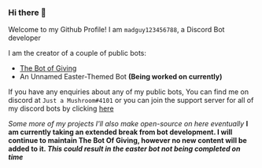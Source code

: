 ### Hi there 👋

Welcome to my Github Profile! I am `madguy123456788`, a Discord Bot developer

I am the creator of a couple of public bots:
- [The Bot of Giving](top.gg/bot/775789054448500806)
- An Unnamed Easter-Themed Bot **(Being worked on currently)**

If you have any enquiries about any of my public bots, You can find me on discord at `Just a Mushroom#4101` or you can join the support server for all of my discord bots by clicking [here](https://discord.gg/XUX3x8ZWrp)

*Some more of my projects I'll also make open-source on here eventually*
**I am currently taking an extended break from bot development. I will continue to maintain The Bot Of Giving, however no new content will be added to it. *This could result in the easter bot not being completed on time***

<!--
**madguy123456788/madguy123456788** is a ✨ _special_ ✨ repository because its `README.md` (this file) appears on your GitHub profile.

Here are some ideas to get you started:

- 🔭 I’m currently working on ...
- 🌱 I’m currently learning ...
- 👯 I’m looking to collaborate on ...
- 🤔 I’m looking for help with ...
- 💬 Ask me about ...
- 📫 How to reach me: ...
- 😄 Pronouns: ...
- ⚡ Fun fact: ...
-->
